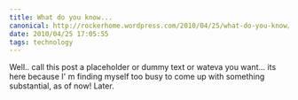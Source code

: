 ```yaml
---
title: What do you know...
canonical: http://rockerhome.wordpress.com/2010/04/25/what-do-you-know/
date: 2010/04/25 17:05:55
tags: technology
---
```

Well.. call this post a placeholder or dummy text or wateva you want... its here because I' m finding myself too busy to come up with something substantial, as of now! Later.